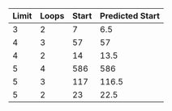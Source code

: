 |Limit |Loops|Start|Predicted Start|
|------|-----|-----|---------------|
|3     |2    |    7|            6.5|
|4     |3    |   57|             57|
|4     |2    |   14|           13.5|
|5     |4    |  586|            586|
|5     |3    |  117|          116.5|
|5     |2    |   23|           22.5|
